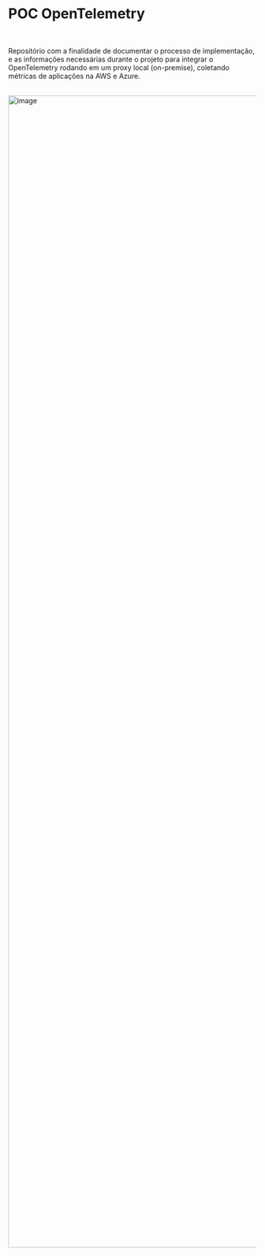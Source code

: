 # POC OpenTelemetry
<br>
<p>Repositório com a finalidade de documentar o processo de implementação, e as informações necessárias durante o projeto para integrar o OpenTelemetry rodando em um proxy local (on-premise), coletando métricas de aplicações na AWS e Azure.</p>
<br> 

<img width="2481" height="2338" alt="image" src="https://github.com/user-attachments/assets/446aba85-e13d-4b0d-ad03-662404692769" />
